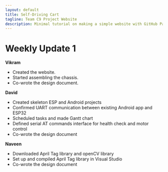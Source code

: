 ```yaml
---
layout: default
title: Self-Driving Cart
tagline: Team C9 Project Website
description: Minimal tutorial on making a simple website with GitHub Pages
---
```


# Weekly Update 1

**Vikram**

+ Created the website.
+ Started assembling the chassis.
+ Co-wrote the design document.

**David**

+ Created skeleton ESP and Android projects
+ Confirmed UART communication between existing Android app and ESP32
+ Scheduled tasks and made Gantt chart
+ Defined serial AT commands interface for health check and motor control
+ Co-wrote the design document

**Naveen**

+ Downloaded April Tag library and openCV library
+ Set up and compiled April Tag library in Visual Studio
+ Co-wrote the design document
